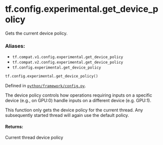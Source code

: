 <div itemscope itemtype="http://developers.google.com/ReferenceObject">
<meta itemprop="name" content="tf.config.experimental.get_device_policy" />
<meta itemprop="path" content="Stable" />
</div>

# tf.config.experimental.get_device_policy

Gets the current device policy.

### Aliases:

* `tf.compat.v1.config.experimental.get_device_policy`
* `tf.compat.v2.config.experimental.get_device_policy`
* `tf.config.experimental.get_device_policy`

``` python
tf.config.experimental.get_device_policy()
```



Defined in [`python/framework/config.py`](/code/stable/tensorflow/python/framework/config.py).

<!-- Placeholder for "Used in" -->

The device policy controls how operations requiring inputs on a specific
device (e.g., on GPU:0) handle inputs on a different device (e.g. GPU:1).

This function only gets the device policy for the current thread. Any
subsequently started thread will again use the default policy.

#### Returns:

Current thread device policy
